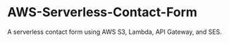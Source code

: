 # AWS-Serverless-Contact-Form
A serverless contact form using AWS S3, Lambda, API Gateway, and SES.
